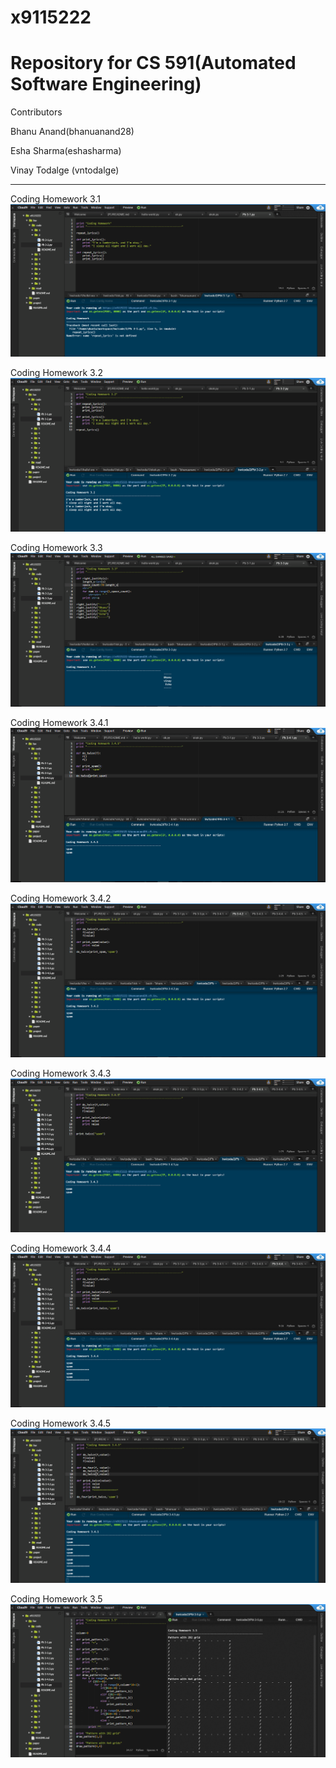 # x9115222
# Repository for CS 591(Automated Software Engineering)

Contributors

  Bhanu Anand(bhanuanand28)
  
  Esha Sharma(eshasharma)
  
  Vinay Todalge (vntodalge)

_____________________________________________________________________________________________________________________________

Coding Homework 3.1
![alt tag](https://github.com/bhanuanand28/x9115222/blob/master/hw/code/2/ScreenShots/3.1.png)

Coding Homework 3.2
![alt tag](https://github.com/bhanuanand28/x9115222/blob/master/hw/code/2/ScreenShots/3.2.png)

Coding Homework 3.3
![alt tag](https://github.com/bhanuanand28/x9115222/blob/master/hw/code/2/ScreenShots/3.3.png)

Coding Homework 3.4.1
![alt tag](https://github.com/bhanuanand28/x9115222/blob/master/hw/code/2/ScreenShots/3.4.1.png)

Coding Homework 3.4.2
![alt tag](https://github.com/bhanuanand28/x9115222/blob/master/hw/code/2/ScreenShots/3.4.2.png)

Coding Homework 3.4.3
![alt tag](https://github.com/bhanuanand28/x9115222/blob/master/hw/code/2/ScreenShots/3.4.3.png)

Coding Homework 3.4.4
![alt tag](https://github.com/bhanuanand28/x9115222/blob/master/hw/code/2/ScreenShots/3.4.4.png)

Coding Homework 3.4.5
![alt tag](https://github.com/bhanuanand28/x9115222/blob/master/hw/code/2/ScreenShots/3.4.5.png)

Coding Homework 3.5
![alt tag](https://github.com/bhanuanand28/x9115222/blob/master/hw/code/2/ScreenShots/3.5.png)
